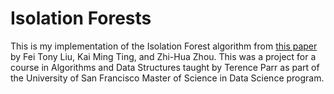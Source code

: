 # Isolation Forests

This is my implementation of the Isolation Forest algorithm from 
[this paper](https://www.researchgate.net/publication/224384174_Isolation_Forest) by Fei Tony Liu, Kai Ming Ting, 
and Zhi-Hua Zhou. This was a project for a course in Algorithms and Data Structures taught by Terence Parr as part of
the University of San Francisco Master of Science in Data Science program.

